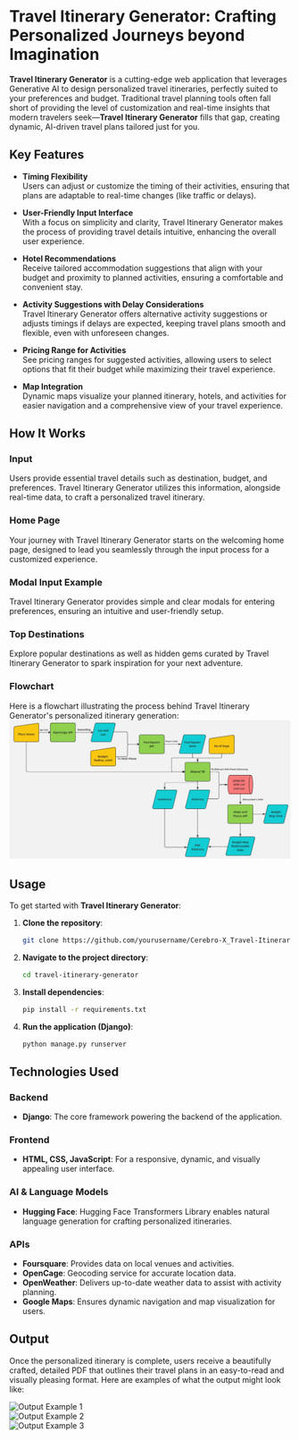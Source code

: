 # Travel Itinerary Generator: Crafting Personalized Journeys beyond Imagination

**Travel Itinerary Generator** is a cutting-edge web application that leverages Generative AI to design personalized travel itineraries, perfectly suited to your preferences and budget. Traditional travel planning tools often fall short of providing the level of customization and real-time insights that modern travelers seek—**Travel Itinerary Generator** fills that gap, creating dynamic, AI-driven travel plans tailored just for you.

## Key Features

- **Timing Flexibility**  
  Users can adjust or customize the timing of their activities, ensuring that plans are adaptable to real-time changes (like traffic or delays).  

- **User-Friendly Input Interface**  
  With a focus on simplicity and clarity, Travel Itinerary Generator makes the process of providing travel details intuitive, enhancing the overall user experience.  

- **Hotel Recommendations**  
  Receive tailored accommodation suggestions that align with your budget and proximity to planned activities, ensuring a comfortable and convenient stay.  

- **Activity Suggestions with Delay Considerations**  
  Travel Itinerary Generator offers alternative activity suggestions or adjusts timings if delays are expected, keeping travel plans smooth and flexible, even with unforeseen changes.  

- **Pricing Range for Activities**  
  See pricing ranges for suggested activities, allowing users to select options that fit their budget while maximizing their travel experience.  

- **Map Integration**  
  Dynamic maps visualize your planned itinerary, hotels, and activities for easier navigation and a comprehensive view of your travel experience.  

## How It Works

### Input
Users provide essential travel details such as destination, budget, and preferences. Travel Itinerary Generator utilizes this information, alongside real-time data, to craft a personalized travel itinerary.

### Home Page
Your journey with Travel Itinerary Generator starts on the welcoming home page, designed to lead you seamlessly through the input process for a customized experience.

### Modal Input Example
Travel Itinerary Generator provides simple and clear modals for entering preferences, ensuring an intuitive and user-friendly setup.

### Top Destinations
Explore popular destinations as well as hidden gems curated by Travel Itinerary Generator to spark inspiration for your next adventure.

### Flowchart
Here is a flowchart illustrating the process behind Travel Itinerary Generator's personalized itinerary generation:  
![Flowchart](assets/flowchart.jpg)

## Usage

To get started with **Travel Itinerary Generator**:

1. **Clone the repository**:
   ```bash
   git clone https://github.com/yourusername/Cerebro-X_Travel-Itinerary-Generator_oneAPI_hack_kpr.git
   ```
2. **Navigate to the project directory**:
   ```bash
   cd travel-itinerary-generator
   ```
3. **Install dependencies**:
   ```bash
   pip install -r requirements.txt
   ```
4. **Run the application (Django)**:
   ```bash
   python manage.py runserver
   ```

## Technologies Used

### Backend
- **Django**: The core framework powering the backend of the application.

### Frontend
- **HTML, CSS, JavaScript**: For a responsive, dynamic, and visually appealing user interface.

### AI & Language Models
- **Hugging Face**: Hugging Face Transformers Library enables natural language generation for crafting personalized itineraries.

### APIs
- **Foursquare**: Provides data on local venues and activities.
- **OpenCage**: Geocoding service for accurate location data.
- **OpenWeather**: Delivers up-to-date weather data to assist with activity planning.
- **Google Maps**: Ensures dynamic navigation and map visualization for users.

## Output

Once the personalized itinerary is complete, users receive a beautifully crafted, detailed PDF that outlines their travel plans in an easy-to-read and visually pleasing format. Here are examples of what the output might look like:

![Output Example 1](assets/output1.jpeg)  
![Output Example 2](assets/output2.jpeg)  
![Output Example 3](assets/output3.jpeg)  
